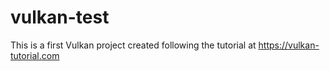 # vulkan-test

This is a first Vulkan project created following the tutorial at https://vulkan-tutorial.com

